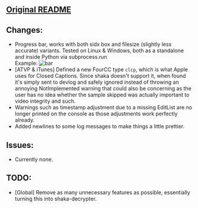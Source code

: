 ## [Original README](https://github.com/shaka-project/shaka-packager#readme)

## Changes:
  - Progress bar, works with both sidx box and filesize (slightly less accurate) variants. Tested on Linux & Windows, both as a standalone and inside Python via subprocess.run
    <br>
    Example: ![bar](https://i2.lensdump.com/i/tQ7tb2.png)
  - [ATVP & iTunes] Defined a new FourCC type `clcp`, which is what Apple uses for Closed Captions. Since shaka doesn't support it, when found it's simply sent to devlog and safely ignored instead of throwing an annoying NotImplemented warning that could also be concerning as the user has no idea whether the sample skipped was actually important to video integrity and such.
  - Warnings such as timestamp adjustment due to a missing EditList are no longer printed on the console as those adjustments work perfectly already.
  - Added newlines to some log messages to make things a little prettier.

## Issues:
  - Currently none.
  
## TODO:
  - [Global] Remove as many unnecessary features as possible, essentially turning this into shaka-decrypter.